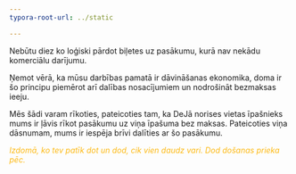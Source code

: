```yaml
---
typora-root-url: ../static

---
```


Nebūtu diez ko loģiski pārdot biļetes uz pasākumu, kurā nav nekādu komerciālu darījumu.

Ņemot vērā, ka mūsu darbības pamatā ir dāvināšanas ekonomika, doma ir šo principu piemērot arī dalības nosacījumiem un nodrošināt bezmaksas ieeju. 

Mēs šādi varam rīkoties, pateicoties tam, ka DeJā norises vietas īpašnieks mums ir ļāvis rīkot pasākumu uz viņa īpašuma bez maksas. Pateicoties viņa dāsnumam, mums ir iespēja brīvi dalīties ar šo pasākumu.

<span style="color:#fdb913;">*Izdomā, ko tev patīk dot un dod, cik vien daudz vari. Dod došanas prieka pēc.*</span>





